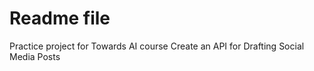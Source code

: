 # Readme file

Practice project for Towards AI course
Create an API for Drafting Social Media Posts

